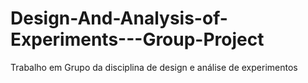 # Design-And-Analysis-of-Experiments---Group-Project
Trabalho em Grupo da disciplina de design e análise de experimentos
